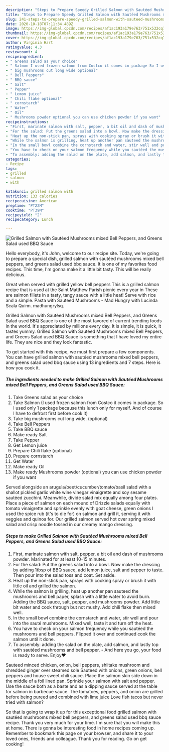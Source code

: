 ```yaml
---
description: "Steps to Prepare Speedy Grilled Salmon with Sautéed Mushrooms mixed Bell Peppers, and Greens Salad used BBQ Sauce"
title: "Steps to Prepare Speedy Grilled Salmon with Sautéed Mushrooms mixed Bell Peppers, and Greens Salad used BBQ Sauce"
slug: 241-steps-to-prepare-speedy-grilled-salmon-with-sauteed-mushrooms-mixed-bell-peppers-and-greens-salad-used-bbq-sauce
date: 2020-10-18T07:11:34.489Z
image: https://img-global.cpcdn.com/recipes/af1ac193a179e763/751x532cq70/grilled-salmon-with-sauteed-mushrooms-mixed-bell-peppers-and-greens-salad-used-bbq-sauce-recipe-main-photo.jpg
thumbnail: https://img-global.cpcdn.com/recipes/af1ac193a179e763/751x532cq70/grilled-salmon-with-sauteed-mushrooms-mixed-bell-peppers-and-greens-salad-used-bbq-sauce-recipe-main-photo.jpg
cover: https://img-global.cpcdn.com/recipes/af1ac193a179e763/751x532cq70/grilled-salmon-with-sauteed-mushrooms-mixed-bell-peppers-and-greens-salad-used-bbq-sauce-recipe-main-photo.jpg
author: Virginia Hart
ratingvalue: 4.3
reviewcount: 4
recipeingredient:
- " Greens salad as your choice"
- " Salmon I used frozen salmon from Costco it comes in package So I used only 1 package because this lunch only for myself And of course I have to defrost first before cook it"
- " big mushrooms cut long wide optional"
- " Bell Peppers"
- " BBQ sauce"
- " Salt"
- " Pepper"
- " Lemon juice"
- " Chili flake optional"
- " cornstarch"
- " Water"
- " Oil"
- " Mushrooms powder optional you can use chicken powder if you want"
recipeinstructions:
- "First, marinate salmon with salt, pepper, a bit oil and dash of mushrooms powder. Marinated for at least 10-15 minutes."
- "For the salad: Put the greens salad into a bowl. Now make the dressing by adding 1tbsp of BBQ sauce, add lemon juice, salt and pepper to taste. Then pour into the salad toss and coat. Set aside."
- "Heat up the non-stick pan, sprays with cooking spray or brush it with little oil and grilled the salmon."
- "While the salmon is grilling, heat up another pan sauteed the mushrooms and bell paper, splash with a little water to avoid burn. Adding the BBQ sauce, salt, pepper, and mushrooms powder. Add little bit water and cook through but not mushy. Add chili flake then mixed well."
- "In the small bowl combine the cornstarch and water, stir well and pour into the sauté mushrooms. Mixed well, taste it and turn off the heat."
- "You have to check on your salmon frequency while you sautéed the mushrooms and bell peppers. Flipped it over and continued cook the salmon until it done."
- "To assembly: adding the salad on the plate, add salmon, and lastly top with sautéed mushrooms and bell pepper.  And here you go, your food is ready to serve. Enjoy❤️"
categories:
- Recipe
tags:
- grilled
- salmon
- with

katakunci: grilled salmon with 
nutrition: 133 calories
recipecuisine: American
preptime: "PT22M"
cooktime: "PT39M"
recipeyield: "2"
recipecategory: Lunch

---
```



![Grilled Salmon with Sautéed Mushrooms mixed Bell Peppers, and Greens Salad used BBQ Sauce](https://img-global.cpcdn.com/recipes/af1ac193a179e763/751x532cq70/grilled-salmon-with-sauteed-mushrooms-mixed-bell-peppers-and-greens-salad-used-bbq-sauce-recipe-main-photo.jpg)

Hello everybody, it's John, welcome to our recipe site. Today, we're going to prepare a special dish, grilled salmon with sautéed mushrooms mixed bell peppers, and greens salad used bbq sauce. It is one of my favorites food recipes. This time, I'm gonna make it a little bit tasty. This will be really delicious.

Great when served with grilled yellow bell peppers This is a grilled salmon recipe that is used at the Saint Matthew Parish picnic every year in These are salmon fillets in a tasty, tangy sauce with a little heat! Serve with rice and a simple. Pasta with Sauteed Mushrooms - Mad Hungry with Lucinda Scala Quinn. madhungrylsq.

Grilled Salmon with Sautéed Mushrooms mixed Bell Peppers, and Greens Salad used BBQ Sauce is one of the most favored of current trending foods in the world. It's appreciated by millions every day. It is simple, it is quick, it tastes yummy. Grilled Salmon with Sautéed Mushrooms mixed Bell Peppers, and Greens Salad used BBQ Sauce is something that I have loved my entire life. They are nice and they look fantastic.


To get started with this recipe, we must first prepare a few components. You can have grilled salmon with sautéed mushrooms mixed bell peppers, and greens salad used bbq sauce using 13 ingredients and 7 steps. Here is how you cook it.

<!--inarticleads1-->

##### The ingredients needed to make Grilled Salmon with Sautéed Mushrooms mixed Bell Peppers, and Greens Salad used BBQ Sauce:

1. Take  Greens salad as your choice
1. Take  Salmon (I used frozen salmon from Costco it comes in package. So I used only 1 package because this lunch only for myself. And of course I have to defrost first before cook it)
1. Take  big mushrooms cut long wide. (optional)
1. Take  Bell Peppers
1. Take  BBQ sauce
1. Make ready  Salt
1. Take  Pepper
1. Get  Lemon juice
1. Prepare  Chili flake (optional)
1. Prepare  cornstarch
1. Get  Water
1. Make ready  Oil
1. Make ready  Mushrooms powder (optional) you can use chicken powder if you want


Served alongside an arugula/beet/cucumber/tomato/basil salad with a shallot pickled garlic white wine vinegar vinaigrette and soy sesame sautéed zucchini. Meanwhile, divide salad mix equally among four plates. Place a piece of salmon on each mound of Drizzle salads equally with tomato vinaigrette and sprinkle evenly with goat cheese, green onions I used the spice rub (it&#39;s to die for) on salmon and grill it, serving it with veggies and quinoa for. Our grilled salmon served hot over spring mixed salad and crisp noodle tossed in our creamy mango dressing. 

<!--inarticleads2-->

##### Steps to make Grilled Salmon with Sautéed Mushrooms mixed Bell Peppers, and Greens Salad used BBQ Sauce:

1. First, marinate salmon with salt, pepper, a bit oil and dash of mushrooms powder. Marinated for at least 10-15 minutes.
1. For the salad: Put the greens salad into a bowl. Now make the dressing by adding 1tbsp of BBQ sauce, add lemon juice, salt and pepper to taste. Then pour into the salad toss and coat. Set aside.
1. Heat up the non-stick pan, sprays with cooking spray or brush it with little oil and grilled the salmon.
1. While the salmon is grilling, heat up another pan sauteed the mushrooms and bell paper, splash with a little water to avoid burn. Adding the BBQ sauce, salt, pepper, and mushrooms powder. Add little bit water and cook through but not mushy. Add chili flake then mixed well.
1. In the small bowl combine the cornstarch and water, stir well and pour into the sauté mushrooms. Mixed well, taste it and turn off the heat.
1. You have to check on your salmon frequency while you sautéed the mushrooms and bell peppers. Flipped it over and continued cook the salmon until it done.
1. To assembly: adding the salad on the plate, add salmon, and lastly top with sautéed mushrooms and bell pepper.  - And here you go, your food is ready to serve. Enjoy❤️


Sauteed minced chicken, onion, bell peppers, shiitake mushroom and shredded ginger over steamed sole Sauteed with onions, green onions, bell peppers and house sweet chili sauce. Place the salmon skin side down in the middle of a foil lined pan. Sprinkle your salmon with salt and pepper. Use the sauce both as a baste and as a dipping sauce served at the table for salmon in barbecue sauce. The tomatoes, peppers, and onion are grilled before being pureed and combined with lime juice Love fish tacos but never tried with salmon? 

So that is going to wrap it up for this exceptional food grilled salmon with sautéed mushrooms mixed bell peppers, and greens salad used bbq sauce recipe. Thank you very much for your time. I'm sure that you will make this at home. There is gonna be interesting food in home recipes coming up. Remember to bookmark this page on your browser, and share it to your loved ones, friends and colleague. Thank you for reading. Go on get cooking!
